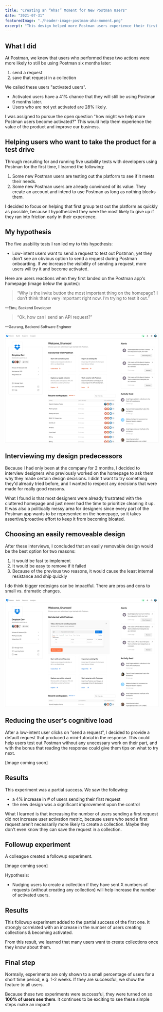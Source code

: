 ```yaml
---
title: "Creating an “Aha!” Moment for New Postman Users"
date: "2021-07-31"
featuredImage: "./header-image-postman-aha-moment.png"
excerpt: "This design helped more Postman users experience their first “aha!” moment."
---
```

## What I did
At Postman, we knew that users who performed these two actions were more likely to still be using Postman six months later:
1. send a request
2. save that request in a collection

We called these users "activated users".

- Activated users have a 41% chance that they will still be using Postman 6 months later.
- Users who are not yet activated are 28% likely.

I was assigned to pursue the open question "how might we help more Postman users become activated?" This would help them experience the value of the product and improve our business.

## Helping users who want to take the product for a test drive
Through recruiting for and running five usability tests with developers using Postman for the first time, I learned the following:
1. Some new Postman users are testing out the platform to see if it meets their needs.
2. Some new Postman users are already convinced of its value. They create an account and intend to use Postman as long as nothing blocks them. 

I decided to focus on helping that first group test out the platform as quickly as possible, because I hypothesized they were the most likely to give up if they ran into friction early in their experience. 

## My hypothesis
The five usability tests I ran led my to this hypothesis: 
- Low-intent users want to send a request to test out Postman, yet they don’t see an obvious option to send a request during Postman onboarding. If we increase the visibility of sending a request, more users will try it and become activated.

Here are users reactions when they first landed on the Postman app's homepage (image below the quotes):

> “Why is the invite button the most important thing on the homepage? I don’t think that’s very important right now. I’m trying to test it out.”

<small>—Ebru, Backend Developer</small>

> “Ok, how can I send an API request?”

<small>—Gaurang, Backend Software Engineer</small>

![The Postman App homepage showing many activity feeds and links to team information](postman-homepage.png)

## Interviewing my design predecessors

Because I had only been at the company for 2 months, I decided to interview designers who previously worked on the homepage to ask them why they made certain design decisions. I didn't want to try something they'd already tried before, and I wanted to respect any decisions that were made for really good reasons. 

What I found is that most designers were already frustrated with the cluttered homepage and just never had the time to prioritize cleaning it up. It was also a politically messy area for designers since every part of the Postman app wants to be represented on the homepage, so it takes assertive/proactive effort to keep it from becoming bloated.

## Choosing an easily removeable design

After these interviews, I concluded that an easily removable design would be the best option for two reasons:
1. It would be fast to implement
2. It would be easy to remove if it failed
3. Because of the previous two reasons, it would cause the least internal resistance and ship quickly

I do think bigger redesigns can be impactful. There are pros and cons to small vs. dramatic changes.

![The Postman App homepage showing a shortcut to sending the first request](postman-shortcut.jpg)

## Reducing the user’s cognitive load
After a low-intent user clicks on "send a request", I decided to provide a default request that produced a mini-tutorial in the response. This could help users test out Postman without any unecessary work on their part, and with the bonus that reading the response could give them tips on what to try next.

[Image coming soon]
<!---![The user's first request showing a response](postman-response.png) -->

## Results
This experiment was a partial success. We saw the following:
- a 4% increase in # of users sending their first request
- the new design was a significant improvement upon the control

What I learned is that increasing the number of users sending a first request did not increase user activation metric, because users who send a first request aren’t necessarily more likely to create a collection. Maybe they don't even know they can save the request in a collection. 

## Followup experiment
A colleague created a followup experiment.

[Image coming soon]
<!---![The Postman workspace showing a nudge to create a collection](postman-collection.png)-->

Hypothesis:
- Nudging users to create a collection if they have sent X numbers of requests (without creating any collection) will help increase the number of activated users.

## Results
This followup experiment added to the partial success of the first one. It strongly correlated with an increase in the number of users creating collections & becoming activated. 

From this result, we learned that many users want to create collections once they know about them.

## Final step
Normally, experiments are only shown to a small percentage of users for a short time period, e.g. 1-2 weeks. If they are successful, we show the feature to all users.

Because these two experiments were successful, they were turned on so **100% of users see them**. It continues to be exciting to see these simple steps make an impact!



